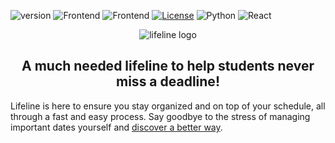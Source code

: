![version](https://img.shields.io/badge/version-1.0.0-red)
![Frontend](https://github.com/techstartucalgary/lifeline/actions/workflows/deploy-frontend.yaml/badge.svg)
![Frontend](https://github.com/techstartucalgary/lifeline/actions/workflows/ci.yaml/badge.svg)
[![License](https://img.shields.io/badge/license-MIT-brown.svg)](https://opensource.org/licenses/MIT)
![Python](https://img.shields.io/badge/python-v3.6+-blue.svg)
![React](https://img.shields.io/badge/react-v18.2-blue.svg)

<div align="center">
  <picture>
    <source media="(prefers-color-scheme: dark)" srcset="https://user-images.githubusercontent.com/70448914/202774114-d8db6cf5-6e94-467b-a0a3-833bfec376be.png">
    <img alt="lifeline logo" src="https://user-images.githubusercontent.com/70448914/202774123-f98c4b27-3452-483c-9750-50766867dcfa.png">
  </picture>

  <h2 align="center">
    A much needed lifeline to help students never miss a deadline!
  </h2>
</div>

<p>Lifeline is here to ensure you stay organized and on top of your schedule, all through a fast and easy process. Say goodbye to the stress of managing important dates yourself and <a href="https://lifeline.techstartucalgary.com" target="_blank">discover a better way</a>.</p>
